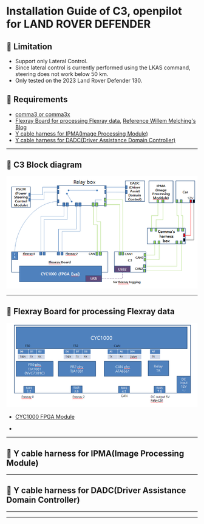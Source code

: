 # Installation Guide of C3, openpilot for LAND ROVER DEFENDER

## 📌 Limitation
- Support only Lateral Control.
- Since lateral control is currently performed using the LKAS command, steering does not work below 50 km.
- Only tested on the 2023 Land Rover Defender 130.

## 📌 Requirements
- [comma3 or comma3x](https://comma.ai)
- [Flexray Board for processing Flexray data](#-📌-Flexray-Board-for-processing-Flexray-data),  [Reference Willem Melching's Blog](https://icanhack.nl/blog/audi-flexray/)
- [Y cable harness for IPMA(Image Processing Module)](#-y-cable-harness-for-ipmaimage-processing-module)
- [Y cable harness for DADC(Driver Assistance Domain Controller)](#-y-cable-harness-for-idadcdriver-assistance-domain-controller)
  
---

## 📌 C3 Block diagram
<img src="images/C3-bd.png" alt="C3 Block diagram" width="750"/>

---

## 📌 Flexray Board for processing Flexray data
![FlexRay Board block diagram](images/flexray-board-bd.png)

 - [CYC1000 FPGA Module](https://shop.trenz-electronic.de/en/TEI0003-03-QFCR4A-CYC1000-with-Intel-Cyclone-10-LP-10CL025-C8-8-MByte-SDRAM-8-MByte-Flash)

 - 
---

## 📌 Y cable harness for IPMA(Image Processing Module)

---
## 📌 Y cable harness for DADC(Driver Assistance Domain Controller)

---

---
